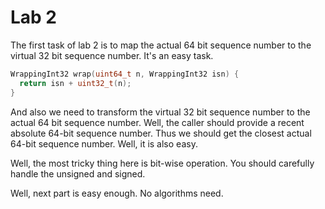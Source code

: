 # Lab 2

The first task of lab 2 is to map the actual 64 bit sequence number
to the virtual 32 bit sequence number. It's an easy task.

```c++
WrappingInt32 wrap(uint64_t n, WrappingInt32 isn) {
  return isn + uint32_t(n);
}
```

And also we need to transform the virtual 32 bit sequence number
to the actual 64 bit sequence number. Well, the caller
should provide
a recent absolute 64-bit sequence number. Thus we should get the
closest actual 64-bit sequence number. Well, it is also easy.

Well, the most tricky thing here is bit-wise operation. You should
carefully handle
the unsigned and signed.

Well, next part is easy enough. No algorithms need.
